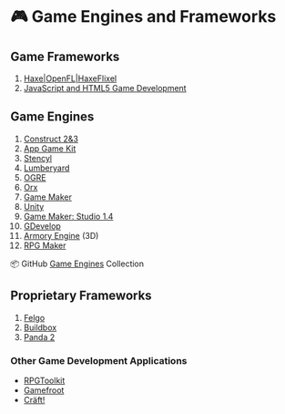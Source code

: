 # :video_game: Game Engines and Frameworks

## Game Frameworks

1. [Haxe|OpenFL|HaxeFlixel](haxe-flixel-game-development.md)
2. [JavaScript and HTML5 Game Development](javascript-html5-game-development.md)

## Game Engines

1. [Construct 2&3](construct-game-development.md)
4. [App Game Kit](app-game-kit-development.md)
5. [Stencyl](game-engines-and-frameworks/stencyl-game-development.md)
6. [Lumberyard](https://aws.amazon.com/lumberyard/)
7. [OGRE](https://www.ogre3d.org/)
8. [Orx](https://orx-project.org/)
9. [Game Maker](game-maker-development.md)
10. [Unity](game-engines-and-frameworks/unity-game-development.md)
11. [Game Maker: Studio 1.4](game-engines-and-frameworks/game-maker-studio-1.md)
12. [GDevelop](https://gdevelop-app.com/)
13. [Armory Engine](https://armory3d.org/) (3D)
14. [RPG Maker](https://www.rpgmakerweb.com/)

:package: GitHub [Game Engines](https://github.com/collections/game-engines) Collection

## Proprietary Frameworks

1. [Felgo](https://felgo.com/)
2. [Buildbox](https://www.buildbox.com/)
3. [Panda 2](https://www.panda2.io/)

### Other Game Development Applications

- [RPGToolkit](http://www.rpgtoolkit.net/)
- [Gamefroot](https://make.gamefroot.com/)
- [Cräft!](https://github.com/craeftgame)
